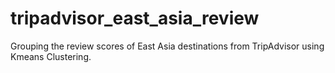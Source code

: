 # tripadvisor_east_asia_review
Grouping the review scores of East Asia destinations from TripAdvisor using Kmeans Clustering.
